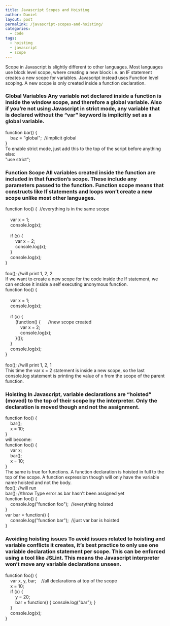 ```yaml
---
title: Javascript Scopes and Hoisting
author: Daniel
layout: post
permalink: /javascript-scopes-and-hoisting/
categories:
  - code
tags:
  - hoisting
  - javascript
  - scope
---
```

Scope in Javascript is slightly different to other languages. Most languages use block level scope, where creating a new block i.e. an IF statement creates a new scope for variables. Javascript instead uses Function level scoping. A new scope is only created inside a function declaration. 
### Global Variables Any variable not declared inside a function is inside the window scope, and therefore a global variable. Also if you&#8217;re not using Javascript in strict mode, any variable that is declared without the &#8220;var&#8221; keyword is implicitly set as a global variable. 

<div class="codecolorer-container javascript railscasts" style="overflow:auto;white-space:nowrap;">
  <div class="javascript codecolorer">
    <span class="kw2">function</span> bar<span class="br0">&#40;</span><span class="br0">&#41;</span> <span class="br0">&#123;</span><br /> &nbsp; &nbsp; baz <span class="sy0">=</span> <span class="st0">"global"</span><span class="sy0">;</span> &nbsp;<span class="co1">//implicit global</span><br /> <span class="br0">&#125;</span>
  </div>
</div> To enable strict mode, just add this to the top of the script before anything else: 

<div class="codecolorer-container javascript railscasts" style="overflow:auto;white-space:nowrap;">
  <div class="javascript codecolorer">
    <span class="st0">"use strict"</span><span class="sy0">;</span>
  </div>
</div>

### Function Scope All variables created inside the function are included in that function&#8217;s scope. These include any parameters passed to the function. Function scope means that constructs like If statements and loops won&#8217;t create a new scope unlike most other languages. 

<div class="codecolorer-container javascript railscasts" style="overflow:auto;white-space:nowrap;">
  <div class="javascript codecolorer">
    <span class="kw2">function</span> foo<span class="br0">&#40;</span><span class="br0">&#41;</span> <span class="br0">&#123;</span> &nbsp;<span class="co1">//everything is in the same scope</span><br /> &nbsp; &nbsp; <br /> &nbsp; &nbsp; <span class="kw2">var</span> x <span class="sy0">=</span> <span class="nu0">1</span><span class="sy0">;</span><br /> &nbsp; &nbsp; console.<span class="me1">log</span><span class="br0">&#40;</span>x<span class="br0">&#41;</span><span class="sy0">;</span><br /> &nbsp; &nbsp; <br /> &nbsp; &nbsp; <span class="kw1">if</span> <span class="br0">&#40;</span>x<span class="br0">&#41;</span> <span class="br0">&#123;</span><br /> &nbsp; &nbsp; &nbsp; &nbsp; <span class="kw2">var</span> x <span class="sy0">=</span> <span class="nu0">2</span><span class="sy0">;</span><br /> &nbsp; &nbsp; &nbsp; &nbsp; console.<span class="me1">log</span><span class="br0">&#40;</span>x<span class="br0">&#41;</span><span class="sy0">;</span> <br /> &nbsp; &nbsp; <span class="br0">&#125;</span> &nbsp; <br /> &nbsp; &nbsp; console.<span class="me1">log</span><span class="br0">&#40;</span>x<span class="br0">&#41;</span><span class="sy0">;</span><br /> <span class="br0">&#125;</span><br /> <br /> foo<span class="br0">&#40;</span><span class="br0">&#41;</span><span class="sy0">;</span> <span class="co1">//will print 1, 2, 2</span>
  </div>
</div> If we want to create a new scope for the code inside the If statement, we can enclose it inside a self executing anonymous function. 

<div class="codecolorer-container javascript railscasts" style="overflow:auto;white-space:nowrap;">
  <div class="javascript codecolorer">
    <span class="kw2">function</span> foo<span class="br0">&#40;</span><span class="br0">&#41;</span> <span class="br0">&#123;</span><br /> &nbsp; &nbsp; <br /> &nbsp; &nbsp; <span class="kw2">var</span> x <span class="sy0">=</span> <span class="nu0">1</span><span class="sy0">;</span><br /> &nbsp; &nbsp; console.<span class="me1">log</span><span class="br0">&#40;</span>x<span class="br0">&#41;</span><span class="sy0">;</span><br /> &nbsp; &nbsp; <br /> &nbsp; &nbsp; <span class="kw1">if</span> <span class="br0">&#40;</span>x<span class="br0">&#41;</span> <span class="br0">&#123;</span><br /> &nbsp; &nbsp; &nbsp; &nbsp; <span class="br0">&#40;</span><span class="kw2">function</span><span class="br0">&#40;</span><span class="br0">&#41;</span> <span class="br0">&#123;</span> &nbsp; &nbsp; &nbsp;<span class="co1">//new scope created</span><br /> &nbsp; &nbsp; &nbsp; &nbsp; &nbsp; &nbsp; <span class="kw2">var</span> x <span class="sy0">=</span> <span class="nu0">2</span><span class="sy0">;</span><br /> &nbsp; &nbsp; &nbsp; &nbsp; &nbsp; &nbsp; console.<span class="me1">log</span><span class="br0">&#40;</span>x<span class="br0">&#41;</span><span class="sy0">;</span><br /> &nbsp; &nbsp; &nbsp; &nbsp; <span class="br0">&#125;</span><span class="br0">&#40;</span><span class="br0">&#41;</span><span class="br0">&#41;</span><span class="sy0">;</span> <br /> &nbsp; &nbsp; <span class="br0">&#125;</span><br /> &nbsp; &nbsp; console.<span class="me1">log</span><span class="br0">&#40;</span>x<span class="br0">&#41;</span><span class="sy0">;</span><br /> <span class="br0">&#125;</span><br /> <br /> foo<span class="br0">&#40;</span><span class="br0">&#41;</span><span class="sy0">;</span> <span class="co1">//will print 1, 2, 1</span>
  </div>
</div> This time the var x = 2 statement is inside a new scope, so the last console.log statement is printing the value of x from the scope of the parent function. 

### Hoisting In Javascript, variable declarations are &#8220;hoisted&#8221; (moved) to the top of their scope by the interpreter. Only the declaration is moved though and not the assignment. 

<div class="codecolorer-container javascript railscasts" style="overflow:auto;white-space:nowrap;">
  <div class="javascript codecolorer">
    <span class="kw2">function</span> foo<span class="br0">&#40;</span><span class="br0">&#41;</span> <span class="br0">&#123;</span><br /> &nbsp; &nbsp; bar<span class="br0">&#40;</span><span class="br0">&#41;</span><span class="sy0">;</span><br /> &nbsp; &nbsp; x <span class="sy0">=</span> <span class="nu0">10</span><span class="sy0">;</span><br /> <span class="br0">&#125;</span>
  </div>
</div> will become: 

<div class="codecolorer-container javascript railscasts" style="overflow:auto;white-space:nowrap;">
  <div class="javascript codecolorer">
    <span class="kw2">function</span> foo<span class="br0">&#40;</span><span class="br0">&#41;</span> <span class="br0">&#123;</span><br /> &nbsp; &nbsp; <span class="kw2">var</span> x<span class="sy0">;</span><br /> &nbsp; &nbsp; bar<span class="br0">&#40;</span><span class="br0">&#41;</span><span class="sy0">;</span><br /> &nbsp; &nbsp; x <span class="sy0">=</span> <span class="nu0">10</span><span class="sy0">;</span><br /> <span class="br0">&#125;</span>
  </div>
</div> The same is true for functions. A function declaration is hoisted in full to the top of the scope. A function expression though will only have the variable name hoisted and not the body. 

<div class="codecolorer-container javascript railscasts" style="overflow:auto;white-space:nowrap;">
  <div class="javascript codecolorer">
    foo<span class="br0">&#40;</span><span class="br0">&#41;</span><span class="sy0">;</span> <span class="co1">//will run</span><br /> bar<span class="br0">&#40;</span><span class="br0">&#41;</span><span class="sy0">;</span> <span class="co1">//throw Type error as bar hasn't been assigned yet &nbsp; &nbsp; &nbsp; &nbsp; &nbsp; &nbsp; &nbsp; &nbsp; &nbsp; &nbsp; &nbsp;</span><br /> <span class="kw2">function</span> foo<span class="br0">&#40;</span><span class="br0">&#41;</span> <span class="br0">&#123;</span><br /> &nbsp; &nbsp; console.<span class="me1">log</span><span class="br0">&#40;</span><span class="st0">"function foo"</span><span class="br0">&#41;</span><span class="sy0">;</span> &nbsp;<span class="co1">//everything hoisted</span><br /> <span class="br0">&#125;</span><br /> <span class="kw2">var</span> bar <span class="sy0">=</span> <span class="kw2">function</span><span class="br0">&#40;</span><span class="br0">&#41;</span> <span class="br0">&#123;</span><br /> &nbsp; &nbsp; console.<span class="me1">log</span><span class="br0">&#40;</span><span class="st0">"function bar"</span><span class="br0">&#41;</span><span class="sy0">;</span> &nbsp;<span class="co1">//just var bar is hoisted</span><br /> <span class="br0">&#125;</span>
  </div>
</div>

### Avoiding hoisting issues To avoid issues related to hoisting and variable conflicts it creates, it&#8217;s best practice to only use one variable declaration statement per scope. This can be enforced using a tool like JSLint. This means the Javascript interpreter won&#8217;t move any variable declarations unseen. 

<div class="codecolorer-container javascript railscasts" style="overflow:auto;white-space:nowrap;">
  <div class="javascript codecolorer">
    <span class="kw2">function</span> foo<span class="br0">&#40;</span><span class="br0">&#41;</span> <span class="br0">&#123;</span><br /> &nbsp; &nbsp; <span class="kw2">var</span> x<span class="sy0">,</span> y<span class="sy0">,</span> bar<span class="sy0">;</span> &nbsp; &nbsp;<span class="co1">//all declarations at top of the scope</span><br /> &nbsp; &nbsp; x <span class="sy0">=</span> <span class="nu0">10</span><span class="sy0">;</span><br /> &nbsp; &nbsp; <span class="kw1">if</span> <span class="br0">&#40;</span>x<span class="br0">&#41;</span> <span class="br0">&#123;</span><br /> &nbsp; &nbsp; &nbsp; &nbsp; y <span class="sy0">=</span> <span class="nu0">20</span><span class="sy0">;</span><br /> &nbsp; &nbsp; &nbsp; &nbsp; bar <span class="sy0">=</span> <span class="kw2">function</span><span class="br0">&#40;</span><span class="br0">&#41;</span> <span class="br0">&#123;</span> console.<span class="me1">log</span><span class="br0">&#40;</span><span class="st0">"bar"</span><span class="br0">&#41;</span><span class="sy0">;</span> <span class="br0">&#125;</span><br /> &nbsp; &nbsp; <span class="br0">&#125;</span><br /> &nbsp; &nbsp; console.<span class="me1">log</span><span class="br0">&#40;</span>x<span class="br0">&#41;</span><span class="sy0">;</span><br /> <span class="br0">&#125;</span>
  </div>
</div>